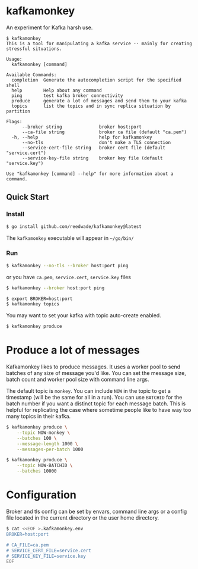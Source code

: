 # kafkamonkey

An experiment for Kafka harsh use.

```
$ kafkamonkey
This is a tool for manipulating a kafka service -- mainly for creating stressful situations.

Usage:
  kafkamonkey [command]

Available Commands:
  completion  Generate the autocompletion script for the specified shell
  help        Help about any command
  ping        test kafka broker connectivity
  produce     generate a lot of messages and send them to your kafka
  topics      list the topics and in sync replica situation by partition

Flags:
      --broker string              broker host:port
      --ca-file string             broker ca file (default "ca.pem")
  -h, --help                       help for kafkamonkey
      --no-tls                     don't make a TLS connection
      --service-cert-file string   broker cert file (default "service.cert")
      --service-key-file string    broker key file (default "service.key")

Use "kafkamonkey [command] --help" for more information about a command.
```

## Quick Start

### Install

```bash
$ go install github.com/reedwade/kafkamonkey@latest
```

The `kafkamonkey` executable will appear in `~/go/bin/`

### Run

```bash
$ kafkamonkey --no-tls --broker host:port ping
```
or you have `ca.pem`, `service.cert`, `service.key` files

```bash
$ kafkamonkey --broker host:port ping
```

```bash
$ export BROKER=host:port
$ kafkamonkey topics
```

You may want to set your kafka with topic auto-create enabled.

```bash
$ kafkamonkey produce
```

# Produce a lot of messages

Kafkamonkey likes to produce messages. It uses a worker pool
to send batches of any size of message you'd like.
You can set the message size, batch count and worker pool
size with command line args.

The default topic is `monkey`. You can include `NOW` in the topic to
get a timestamp (will be the same for all in a run).
You can use `BATCHID` for the batch number if you want a distinct topic
for each message batch. This is helpful for replicating the case where
sometime people like to have way too many topics in their kafka.

```bash
$ kafkamonkey produce \
    --topic NOW-monkey \
    --batches 100 \
    --message-length 1000 \
    --messages-per-batch 1000
```

```bash
$ kafkamonkey produce \
    --topic NOW-BATCHID \
    --batches 10000
```

# Configuration

Broker and tls config can be set by envars, command line args
or a config file located in the current directory or the user
home directory.

```bash
$ cat <<EOF >.kafkamonkey.env
BROKER=host:port

# CA_FILE=ca.pem
# SERVICE_CERT_FILE=service.cert
# SERVICE_KEY_FILE=service.key
EOF
```
